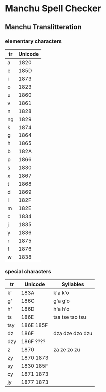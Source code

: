 Manchu Spell Checker
================================

Manchu Translitteration
--------------------------------

### elementary characters

| tr | Unicode |
|----|---------|
| a  | 1820    |
| e  | 185D    |
| i  | 1873    |
| o  | 1823    |
| u  | 1860    |
| v  | 1861    |
| n  | 1828    |
| ng | 1829    |
| k  | 1874    |
| g  | 1864    |
| h  | 1865    |
| b  | 182A    |
| p  | 1866    |
| s  | 1830    |
| x  | 1867    |
| t  | 1868    |
| d  | 1869    |
| l  | 182F    |
| m  | 182E    |
| c  | 1834    |
| j  | 1835    |
| y  | 1836    |
| r  | 1875    |
| f  | 1876    |
| w  | 1838    |

### special characters

| tr  | Unicode   | Syllables       |
|-----|-----------|-----------------|
| k'  | 183A      | k'a k'o         |
| g'  | 186C      | g'a g'o         |
| h'  | 186D      | h'a h'o         |
| ts  | 186E      | tsa tse tso tsu |
| tsy | 186E 185F |                 |
| dz  | 186F      | dza dze dzo dzu |
| dzy | 186F ???? |                 |
| z   | 1870      | za ze zo zu     |
| zy  | 1870 1873 |                 |
| sy  | 1830 185F |                 |
| cy  | 1871 1873 |                 |
| jy  | 1877 1873 |                 |
